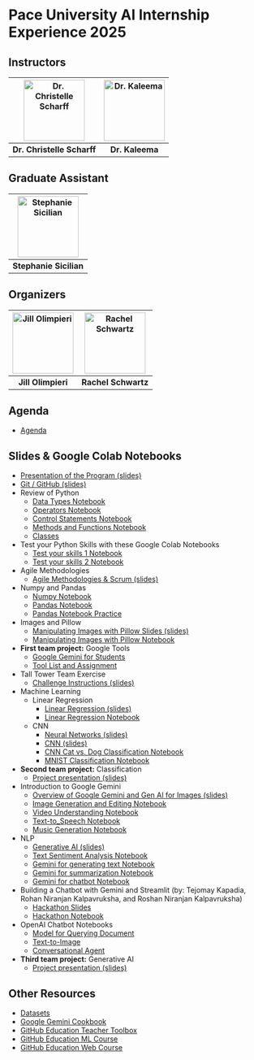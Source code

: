 # Pace University AI Internship Experience 2025 

## Instructors

| <img src="./assets/people/christelle-scharff.jpg" width="120" alt="Dr. Christelle Scharff"/> | <img src="./assets/people/dr-kaleema.jpg" width="120" alt="Dr. Kaleema"/> |
|:--:|:--:|
| **Dr. Christelle Scharff** | **Dr. Kaleema** |

## Graduate Assistant

| <img src="./assets/people/stephanie-sicilian.jpg" width="120" alt="Stephanie Sicilian"/> |
|:--:|
| **Stephanie Sicilian** |

## Organizers

| <img src="./assets/people/jill-olimpieri.jpg" width="120" alt="Jill Olimpieri"/> | <img src="./assets/people/rachel-schwartz.jpg" width="120" alt="Rachel Schwartz"/> |
|:--:|:--:|
| **Jill Olimpieri** | **Rachel Schwartz** |

## Agenda

* [Agenda](https://bit.ly/aiie2025agenda)

## Slides & Google Colab Notebooks

* [Presentation of the Program (slides)](https://docs.google.com/presentation/d/1mXs8x03CNAjjxBTiG6ulTVpsa-6LVy1h/present)
* [Git / GitHub (slides)](https://docs.google.com/presentation/d/1QrUF5VkxmcPVTuK3uwPpu2BEuMMzvJUvMagqOTXlUpw/present)
* Review of Python
  * [Data Types Notebook](https://colab.research.google.com/drive/1G1_RV6o8__wldSdG9ebppcA6_IOIM0-k)
  * [Operators Notebook](https://colab.research.google.com/drive/1-xB1lUb_30c4ua7RdvYhWwd9dcUsVeWg)
  * [Control Statements Notebook](https://colab.research.google.com/drive/1ItP4wQYpvgdpkdtxn0jo4Qc_wJWxf1fU)
  * [Methods and Functions Notebook](https://colab.research.google.com/drive/159kQdFtvTqQIQmVrTNNgjY_XLBcFZfl7?usp=sharing)
  * [Classes](https://colab.research.google.com/drive/1K9eAaCONdEARKY0wu2kxGEKZMnYDKToa)
* Test your Python Skills with these Google Colab Notebooks
  * [Test your skills 1 Notebook](https://colab.research.google.com/drive/1of3ofPbaCMLLRGxYngXaK8NjqLXPeesS?usp=sharing)
  * [Test your skills 2 Notebook](https://colab.research.google.com/drive/1TaJ7gjhtNIvPNJDbJzJY6YBNRKJh_ndx?usp=sharing)
* Agile Methodologies
  * [Agile Methodologies & Scrum (slides)](https://docs.google.com/presentation/d/13GKbuR_8ylKtdVQJ2RFiif0dv7dr3BQLEpecwSXjbiM/present)
* Numpy and Pandas
  * [Numpy Notebook](https://colab.research.google.com/drive/1_6DqSqxVdTqlYMmWIfK-Qv2soZfKqknr)
  * [Pandas Notebook](https://colab.research.google.com/drive/1WkKzB-IYSTxEgcGgaYbVvisdtRjOsDjP)
  * [Pandas Notebook Practice](https://docs.google.com/document/d/1kJemEivhqu-ZUTUpCJWkvFJIM2zN0c3M/edit?usp=sharing&ouid=117718613427254641121&rtpof=true&sd=true)
* Images and Pillow
  * [Manipulating Images with Pillow Slides (slides)](https://docs.google.com/presentation/d/1_1a88EK0kytjKVKCC7S4VF2_4QpHQbSp1S1cubSvlRU/present)
  * [Manipulating Images with Pillow Notebook](https://bit.ly/imgfiltercolab)
* **First team project:** Google Tools
  * [Google Gemini for Students](https://gemini.google/students)
  * [Tool List and Assignment](https://docs.google.com/document/d/1cTK4GF2fc-lw-wU6Dl49xfqw6w55IzynnbGeP292ClI/edit?usp=sharing)
* Tall Tower Team Exercise
  * [Challenge Instructions (slides)](https://docs.google.com/presentation/d/1mS2YnVz2gEH-LoAqmwAdBE5Bc44whAdKmqRLyX0Tnb4/present)
* Machine Learning
  * Linear Regression
    * [Linear Regression (slides)](https://docs.google.com/presentation/d/15WdzPEqUXP6oBJ-UvsZiH_om8_jFqKxs/present)
    * [Linear Regression Notebook](https://drive.google.com/file/d/1Re9hytp7VzWhSEtj4g4CPOhIwSenazyx/view?usp=sharing)
  * CNN
    * [Neural Networks (slides)](https://docs.google.com/presentation/d/13iChhAaJHpvnZdknWBVhNG4VS4WY9Bxn/present)
    * [CNN (slides)](https://docs.google.com/presentation/d/1X6zsjnJya32G60dbkWGHsdN-KJZU1fvA/present)
    * [CNN Cat vs. Dog Classification Notebook](https://drive.google.com/file/d/1CgxWLSib_cb-inFlwgxB3MVEM5rcHPSB/view?usp=sharing) 
    * [MNIST Classification Notebook](https://colab.research.google.com/drive/1kPpaksyGzVHJ0EAvOjy_fTf51Ch8rN6c)
* **Second team project:** Classification
  * [Project presentation (slides)](https://docs.google.com/presentation/d/1WOlORtvljQqUyxUYM3u5oVcP9X7LotttIwVj8dy7Olc/present) 
* Introduction to Google Gemini 
  * [Overview of Google Gemini and Gen AI for Images (slides)](https://docs.google.com/presentation/d/1yW-halc0XC2pXHPp5BUBHt0vW3RQEx0L/present)
  * [Image Generation and Editing Notebook](https://colab.research.google.com/drive/1LHSK6SOlZHQVS6C626NGKAK9nV_x_qU1?usp=sharing)
  * [Video Understanding Notebook](https://colab.research.google.com/drive/1S1bHdXrueQFtiMxD8R99DBUbm0rwfqsY?usp=sharing)
  * [Text-to_Speech Notebook](https://colab.research.google.com/drive/1Ce1SMZhVx6hqdSkHpb8JMHQ0HOXaebC9?usp=sharing)
  * [Music Generation Notebook](https://colab.research.google.com/drive/1g9C-M-VHxyl2ftZYNHSAnkia4L8XXL53?usp=sharing)
* NLP
  * [Generative AI (slides)](https://docs.google.com/presentation/d/1Ax5MTiBuN5_w7qce1NU28Ka6XWUDKnZp/present)
  * [Text Sentiment Analysis Notebook](https://drive.google.com/file/d/17HvJAyxknig1nyvjEyBCo_9Alwc4Maty/view)
  * [Gemini for generating text Notebook](https://colab.research.google.com/drive/1hOHbYFJmTs-VftfiR-EkccWT_RmIVHX5)
  * [Gemini for summarization Notebook](https://colab.research.google.com/drive/1YYe133p0abq-wMhpBNwIkpBZDCfYfdGJ)
  * [Gemini for chatbot Notebook](https://colab.research.google.com/drive/1ikoOcNX1Zczmww2UJq5hg9thZPUt6Q4L?usp=sharing)
* Building a Chatbot with Gemini and Streamlit (by: Tejomay Kapadia, Rohan Niranjan Kalpavruksha, and Roshan Niranjan Kalpavruksha)
  * [Hackathon Slides](https://docs.google.com/presentation/d/1wn7dcAdNaRzQMnn7Qx6abGnBtwlntQY5/present)
  * [Hackathon Notebook](https://colab.research.google.com/drive/1TsICVxt0IbJ6_W11vHHu32s3duDJXV8U?usp=sharing)
* OpenAI Chatbot Notebooks
  * [Model for Querying Document](https://colab.research.google.com/drive/1mEIxOFtd3-09PjifnTa6_qwe1XiVTD0z?usp=sharing)
  * [Text-to-Image](https://colab.research.google.com/drive/1yHA_CinM1KUXxItohSlVCd1DJebv3nQi?usp=sharing)
  * [Conversational Agent](https://colab.research.google.com/drive/1M0Pq2ajXrHFjhrXGdDtY04IQxaB49BGs?usp=sharing)
* **Third team project:** Generative AI
  * [Project presentation (slides)](https://docs.google.com/presentation/d/1WOlORtvljQqUyxUYM3u5oVcP9X7LotttIwVj8dy7Olc/present) 
 
## Other Resources

  * [Datasets](https://catalog.data.gov/dataset)
  * [Google Gemini Cookbook](https://github.com/google-gemini/cookbook/tree/main)
  * [GitHub Education Teacher Toolbox](https://github.com/github-education-resources/teacher-toolbox?tab=readme-ov-file#user-content-curriculum)
  * [GitHub Education ML Course](https://microsoft.github.io/ML-For-Beginners/#/)
  * [GitHub Education Web Course](https://microsoft.github.io/Web-Dev-For-Beginners/#/)
